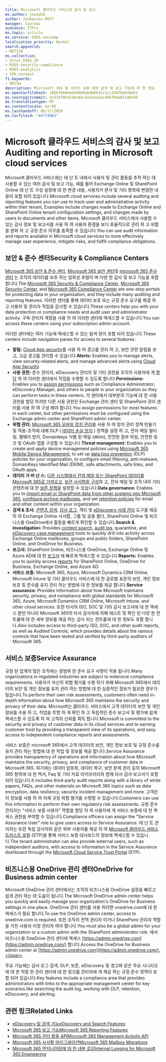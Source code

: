 ```yaml
---
title: Microsoft 클라우드 서비스의 감사 및 보고
ms.author: josephd
author: JoeDavies-MSFT
manager: laurawi
audience: ITPro
ms.topic: article
ms.service: O365-seccomp
localization_priority: Normal
search.appverid:
- MET150
ms.collection:
- Strat_O365_IP
- M365-security-compliance
- M365-analytics
- SPO_Content
f1.keywords:
- NOCSH
description: Microsoft 365 및 서비스 보증 내의 감사 및 보고 기능에 대 한 개요
ms.openlocfilehash: 10bbf660ee0e0868abdb6b41c1cc318f6d64bb61
ms.sourcegitcommit: 4c519f054216c05c42acba5ac460fb9a821d6436
ms.translationtype: MT
ms.contentlocale: ko-KR
ms.lasthandoff: 06/17/2020
ms.locfileid: "44774963"
---
```

# <a name="auditing-and-reporting-in-microsoft-cloud-services"></a><span data-ttu-id="4f9d6-103">Microsoft 클라우드 서비스의 감사 및 보고</span><span class="sxs-lookup"><span data-stu-id="4f9d6-103">Auditing and reporting in Microsoft cloud services</span></span>

<span data-ttu-id="4f9d6-104">Microsoft 클라우드 서비스에는 테 넌 트 내에서 사용자 및 관리 활동을 추적 하는 데 사용할 수 있는 여러 감사 및 보고 기능, 예를 들어 Exchange Online 및 SharePoint Online 테 넌 트 구성 설정에 대 한 변경 내용, 사용자가 문서 및 기타 항목에 변경한 내용이 포함 되어 있습니다.</span><span class="sxs-lookup"><span data-stu-id="4f9d6-104">Microsoft cloud services include several auditing and reporting features you can use to track user and administrative activity within their tenant, Examples include changes made to Exchange Online and SharePoint Online tenant configuration settings, and changes made by users to documents and other items.</span></span> <span data-ttu-id="4f9d6-105">Microsoft 클라우드 서비스에서 사용할 수 있는 감사 정보 및 보고서를 사용 하 여 사용자 환경을 보다 효율적으로 관리 하 고 위험을 완화 하 고 규정 준수 의무를 충족할 수 있습니다.</span><span class="sxs-lookup"><span data-stu-id="4f9d6-105">You can use audit information and reports available in Microsoft cloud services to more effectively manage user experience, mitigate risks, and fulfill compliance obligations.</span></span>

## <a name="security--compliance-centers"></a><span data-ttu-id="4f9d6-106">보안 & 준수 센터</span><span class="sxs-lookup"><span data-stu-id="4f9d6-106">Security & Compliance Centers</span></span>

<span data-ttu-id="4f9d6-107">[Microsoft 365 보안 & 준수 센터](https://protection.office.com), [Microsoft 365 보안 센터](https://security.microsoft.com)및 [microsoft 365 준수 센터](https://compliance.microsoft.com) 는 조직의 데이터를 보호 하는 일회성 포털이 며 다양 한 감사 및 보고 기능을 포함 합니다.</span><span class="sxs-lookup"><span data-stu-id="4f9d6-107">The [Microsoft 365 Security & Compliance Center](https://protection.office.com), [Microsoft 365 Security Center](https://security.microsoft.com), and [Microsoft 365 Compliance Center](https://compliance.microsoft.com) are one-stop portals for protecting data in your organization, and they include many auditing and reporting features.</span></span> <span data-ttu-id="4f9d6-108">이러한 센터를 통해 데이터 보호 또는 규정 준수 요구를 해결 하 고 사용자 및 관리자 작업을 감사할 수 있습니다.</span><span class="sxs-lookup"><span data-stu-id="4f9d6-108">These centers help you with your data protection or compliance needs and audit user and administrator activity.</span></span> <span data-ttu-id="4f9d6-109">구독 관리자 계정을 사용 하 여 이러한 센터에 액세스할 수 있습니다.</span><span class="sxs-lookup"><span data-stu-id="4f9d6-109">You can access these centers using your subscription admin account.</span></span>

<span data-ttu-id="4f9d6-110">이러한 센터에는 여러 기능에 액세스할 수 있는 탐색 창이 포함 되어 있습니다.</span><span class="sxs-lookup"><span data-stu-id="4f9d6-110">These centers include navigation panes for access to several features:</span></span>

- <span data-ttu-id="4f9d6-111">**알림:** [Cloud App security](https://docs.microsoft.com/cloud-app-security/what-is-cloud-app-security)를 사용 하 여 경고를 관리 하 고, 보안 관련 알림을 보고, 고급 경고를 관리할 수 있습니다.</span><span class="sxs-lookup"><span data-stu-id="4f9d6-111">**Alerts:** Enables you to manage alerts, view security-related alerts, and manage advanced alerts using [Cloud App Security](https://docs.microsoft.com/cloud-app-security/what-is-cloud-app-security).</span></span>
- <span data-ttu-id="4f9d6-112">**사용 권한:** 준수 관리자, eDiscovery 관리자 및 기타 권한을 조직의 사용자에 게 [할당](https://docs.microsoft.com/microsoft-365/security/office-365-security/grant-access-to-the-security-and-compliance-center) 하 여 이러한 센터에서 작업을 수행할 수 있도록 합니다.</span><span class="sxs-lookup"><span data-stu-id="4f9d6-112">**Permissions:** Enables you to [assign permissions](https://docs.microsoft.com/microsoft-365/security/office-365-security/grant-access-to-the-security-and-compliance-center) such as Compliance Administrator, eDiscovery Manager, and others to people in your organization so they can perform tasks in these centers.</span></span> <span data-ttu-id="4f9d6-113">각 센터에서 대부분의 기능에 대 한 사용 권한을 할당 하지만 다른 사용 권한은 Exchange 관리 센터 및 SharePoint 관리 센터를 사용 하 여 구성 해야 합니다.</span><span class="sxs-lookup"><span data-stu-id="4f9d6-113">You assign permissions for most features in each center, but other permissions must be configured using the Exchange admin center and SharePoint admin center.</span></span>
- <span data-ttu-id="4f9d6-114">**위협 관리:** [Microsoft 365 모바일 장치 관리](https://support.microsoft.com/office/overview-of-mobile-device-management-mdm-for-microsoft-365-faa7d8e5-645d-4d59-839c-c8d4c1869e4a)를 사용 하 여 장치 관리 정책 만들기 및 적용-조직에 대해 DLP ( [데이터 손실 방지](https://docs.microsoft.com/microsoft-365/compliance/data-loss-prevention-policies) ) 정책을 설정 하 고, 전자 메일 필터링, 맬웨어 방지, Domainkeys 식별 된 메일 (dkim), 안전한 첨부 파일, 안전한 링크 및 OAuth 앱을 구성할 수 있습니다.</span><span class="sxs-lookup"><span data-stu-id="4f9d6-114">**Threat management:** Enables you to create and apply device management policies using [Microsoft 365 Mobile Device Management](https://support.microsoft.com/office/overview-of-mobile-device-management-mdm-for-microsoft-365-faa7d8e5-645d-4d59-839c-c8d4c1869e4a), to set up [data loss prevention](https://docs.microsoft.com/microsoft-365/compliance/data-loss-prevention-policies) (DLP) policies for your organization, to configure email filtering, anti-malware, DomainKeys Identified Mail (DKIM), safe attachments, safe links, and OAuth apps.</span></span>
- <span data-ttu-id="4f9d6-115">**데이터 거 버 넌 스:** [다른 시스템에서 전자 메일 또는 SharePoint 데이터를 Microsoft 365로 가져오고](https://support.office.com/article/Import-PST-files-or-SharePoint-data-to-Office-365-ba688e0a-0fcb-4bd7-8e57-2b669564ea84), [보관 사서함을 구성](https://support.office.com/article/Enable-archive-mailboxes-in-the-Office-365-Security-Compliance-Center-268a109e-7843-405b-bb3d-b9393b2342ce)하 고, 전자 메일 및 조직 내의 기타 콘텐츠에 대 한 [보존 정책을](https://docs.microsoft.com/microsoft-365/compliance/retention-policies) 설정할 수 있습니다.</span><span class="sxs-lookup"><span data-stu-id="4f9d6-115">**Data governance:** Enables you to [import email or SharePoint data from other systems into Microsoft 365](https://support.office.com/article/Import-PST-files-or-SharePoint-data-to-Office-365-ba688e0a-0fcb-4bd7-8e57-2b669564ea84), [configure archive mailboxes](https://support.office.com/article/Enable-archive-mailboxes-in-the-Office-365-Security-Compliance-Center-268a109e-7843-405b-bb3d-b9393b2342ce), and set [retention policies](https://docs.microsoft.com/microsoft-365/compliance/retention-policies) for email and other content within your organization.</span></span>
- <span data-ttu-id="4f9d6-116">**검색 & 조사:** [콘텐츠 검색](https://support.office.com/article/Run-a-Content-Search-in-the-Office-365-Security-Compliance-Center-61852fd9-fe8a-4880-a339-cb19ed3bff4a), [감사 로그](https://support.office.com/article/Search-the-audit-log-in-the-Office-365-Security-Compliance-Center-0d4d0f35-390b-4518-800e-0c7ec95e946c), 격리 및 [eDiscovery 사례 관리](https://support.office.com/article/Manage-eDiscovery-cases-in-the-Office-365-Security-Compliance-Center-edea80d6-20a7-40fb-b8c4-5e8c8395f6da) 도구를 제공 하 여 Exchange Online 사서함, 그룹 및 공용 폴더, SharePoint Online 및 비즈니스용 OneDrive에서 활동을 빠르게 확인할 수 있습니다.</span><span class="sxs-lookup"><span data-stu-id="4f9d6-116">**Search & investigation:** Provides [content search](https://support.office.com/article/Run-a-Content-Search-in-the-Office-365-Security-Compliance-Center-61852fd9-fe8a-4880-a339-cb19ed3bff4a), [audit log](https://support.office.com/article/Search-the-audit-log-in-the-Office-365-Security-Compliance-Center-0d4d0f35-390b-4518-800e-0c7ec95e946c), quarantine, and [eDiscovery case management](https://support.office.com/article/Manage-eDiscovery-cases-in-the-Office-365-Security-Compliance-Center-edea80d6-20a7-40fb-b8c4-5e8c8395f6da) tools to quickly drill into activity across Exchange Online mailboxes, groups and public folders, SharePoint Online, and OneDrive for Business.</span></span>
- <span data-ttu-id="4f9d6-117">**보고서:** SharePoint Online, 비즈니스용 OneDrive, Exchange Online 및 Azure AD에 대 한 [보고서](https://support.office.com/article/Reports-in-the-Office-365-Security-Compliance-Center-7acd33ce-1ec8-49fb-b625-43bac7b58c5a) 에 빠르게 액세스할 수 있습니다.</span><span class="sxs-lookup"><span data-stu-id="4f9d6-117">**Reports:** Enables you to quickly access [reports](https://support.office.com/article/Reports-in-the-Office-365-Security-Compliance-Center-7acd33ce-1ec8-49fb-b625-43bac7b58c5a) for SharePoint Online, OneDrive for Business, Exchange Online, and Azure AD.</span></span>
- <span data-ttu-id="4f9d6-118">**서비스 보증:** Microsoft 365, Azure, Microsoft Dynamics CRM Online, Microsoft Intune 및 기타 클라우드 서비스에 대 한 글로벌 표준의 보안, 개인 정보 보호 및 준수를 유지 관리 하는 방법에 대 한 정보를 제공 합니다.</span><span class="sxs-lookup"><span data-stu-id="4f9d6-118">**Service assurance:** Provides information about how Microsoft maintains security, privacy, and compliance with global standards for Microsoft 365, Azure, Microsoft Dynamics CRM Online, Microsoft Intune, and other cloud services.</span></span> <span data-ttu-id="4f9d6-119">또한 타사의 ISO, SOC 및 기타 감사 보고서에 대 한 액세스 뿐만 아니라 Microsoft 365의 타사 감사자에 의해 테스트 및 확인 된 다양 한 컨트롤에 대 한 세부 정보를 제공 하는 감사 되는 컨트롤에 대 한 정보도 포함 합니다.</span><span class="sxs-lookup"><span data-stu-id="4f9d6-119">Also includes access to third-party ISO, SOC, and other audit reports, as well as Audited Controls, which provides details about the various controls that have been tested and verified by third-party auditors of Microsoft 365.</span></span>

## <a name="service-assurance"></a><span data-ttu-id="4f9d6-120">서비스 보증</span><span class="sxs-lookup"><span data-stu-id="4f9d6-120">Service Assurance</span></span>

<span data-ttu-id="4f9d6-121">규정 된 업계의 많은 조직에는 광범위 한 준수 요구 사항이 적용 됩니다.</span><span class="sxs-lookup"><span data-stu-id="4f9d6-121">Many organizations in regulated industries are subject to extensive compliance requirements.</span></span> <span data-ttu-id="4f9d6-122">사용자가 자신의 위험 평가를 수행 하기 위해 Microsoft 365에서 데이터의 보안 및 개인 정보를 유지 관리 하는 방법에 대 한 심층적인 정보가 필요한 경우가 많습니다.</span><span class="sxs-lookup"><span data-stu-id="4f9d6-122">To perform their own risk assessments, customers often need in-depth information about how Microsoft 365 maintains the security and privacy of their data.</span></span> <span data-ttu-id="4f9d6-123">Microsoft는 클라우드 서비스에서 고객 데이터의 보안 및 개인 정보를 수용 하 고, 작업을 투명 하 게 확인 하 고 독립적인 준수 보고서 및 평가에 쉽게 액세스할 수 있도록 하 여 고객의 신뢰를 획득 합니다.</span><span class="sxs-lookup"><span data-stu-id="4f9d6-123">Microsoft is committed to the security and privacy of customer data in its cloud services and to earning customer trust by providing a transparent view of its operations, and easy access to independent compliance reports and assessments.</span></span>

<span data-ttu-id="4f9d6-124">서비스 보증은 microsoft 365에서 고객 데이터의 보안, 개인 정보 보호 및 규정 준수를 유지 관리 하는 방법에 대 한 작업 및 정보를 제공 합니다.</span><span class="sxs-lookup"><span data-stu-id="4f9d6-124">Service Assurance provides transparency of operations and information about how Microsoft maintains the security, privacy, and compliance of customer data in Microsoft 365.</span></span> <span data-ttu-id="4f9d6-125">여기에는 데이터 암호화, 데이터 복구, 보안 문제 관리 등의 Microsoft 365 항목에 대 한 백서, Faq 및 기타 자료 라이브러리와 함께 타사 감사 보고서가 포함 되어 있습니다.</span><span class="sxs-lookup"><span data-stu-id="4f9d6-125">It includes third-party audit reports along with a library of white papers, FAQs, and other materials on Microsoft 365 topics such as data encryption, data resiliency, security incident management and more.</span></span> <span data-ttu-id="4f9d6-126">고객은이 정보를 사용 하 여 자체 규정 위험 평가를 수행할 수 있습니다.</span><span class="sxs-lookup"><span data-stu-id="4f9d6-126">Customers can use this information to perform their own regulatory risk assessments.</span></span> <span data-ttu-id="4f9d6-127">규정 준수 관리자는 "서비스 보증 사용자" 역할을 할당 하 여 사용자에 게 서비스 보증에 대 한 액세스 권한을 부여할 수 있습니다.</span><span class="sxs-lookup"><span data-stu-id="4f9d6-127">Compliance officers can assign the "Service Assurance User" role to give users access to Service Assurance.</span></span> <span data-ttu-id="4f9d6-128">테 넌 트 관리자는 또한 독립 감사자와 같은 외부 사용자를 제공 하 여 [Microsoft 클라우드 서비스 트러스트 포털](https://aka.ms/STP) (STP)을 통해 서비스 보증 대시보드의 정보에 액세스할 수 있습니다.</span><span class="sxs-lookup"><span data-stu-id="4f9d6-128">The tenant administrator can also provide external users, such as independent auditors, with access to information in the Service Assurance dashboard through the [Microsoft Cloud Service Trust Portal](https://aka.ms/STP) (STP).</span></span>

## <a name="onedrive-for-business-admin-center"></a><span data-ttu-id="4f9d6-129">비즈니스용 OneDrive 관리 센터</span><span class="sxs-lookup"><span data-stu-id="4f9d6-129">OneDrive for Business admin center</span></span>

<span data-ttu-id="4f9d6-130">Microsoft OneDrive 관리 센터에서는 조직의 비즈니스용 OneDrive 설정을 빠르고 쉽게 관리 하는 데 도움이 됩니다.</span><span class="sxs-lookup"><span data-stu-id="4f9d6-130">The Microsoft OneDrive admin center helps you quickly and easily manage your organization's OneDrive for Business settings in one place.</span></span> <span data-ttu-id="4f9d6-131">OneDrive 관리 센터를 사용 하려면 onedrive.com에 대 한 액세스가 필요 합니다.</span><span class="sxs-lookup"><span data-stu-id="4f9d6-131">To use the OneDrive admin center, access to onedrive.com is required.</span></span> <span data-ttu-id="4f9d6-132">또한 조직의 전역 관리자 이거나 SharePoint 관리자 역할을 가진 사용자 지정 관리자 여야 합니다.</span><span class="sxs-lookup"><span data-stu-id="4f9d6-132">You must also be a global admin for your organization or a custom admin with the SharePoint administrator role.</span></span> <span data-ttu-id="4f9d6-133">에서 비즈니스용 OneDrive 관리 센터에 액세스 [https://admin.onedrive.com](https://admin.onedrive.com/) 합니다.</span><span class="sxs-lookup"><span data-stu-id="4f9d6-133">Access the OneDrive for Business admin center at [https://admin.onedrive.com](https://admin.onedrive.com/).</span></span>

<span data-ttu-id="4f9d6-134">주요 기능에는 감사 로그 검색, DLP, 보존, eDiscovery 및 경고와 같은 주요 시나리오에 대 한 적절 한 관리 센터에 대 한 링크를 관리자에 게 제공 하는 규정 준수 영역이 포함 되어 있습니다.</span><span class="sxs-lookup"><span data-stu-id="4f9d6-134">Key features include a compliance area that provides administrators with links to the appropriate management center for key scenarios like searching the audit log, working with DLP, retention, eDiscovery, and alerting.</span></span>

## <a name="related-links"></a><span data-ttu-id="4f9d6-135">관련 링크</span><span class="sxs-lookup"><span data-stu-id="4f9d6-135">Related Links</span></span>

- [<span data-ttu-id="4f9d6-136">eDiscovery 및 검색 기능</span><span class="sxs-lookup"><span data-stu-id="4f9d6-136">eDiscovery and Search Features</span></span>](office-365-ediscovery-and-search-features.md)
- [<span data-ttu-id="4f9d6-137">Microsoft 365 보고 기능</span><span class="sxs-lookup"><span data-stu-id="4f9d6-137">Microsoft 365 Reporting Features</span></span>](office-365-reporting-features.md)
- [<span data-ttu-id="4f9d6-138">Microsoft 365 관리 활동 API</span><span class="sxs-lookup"><span data-stu-id="4f9d6-138">Microsoft 365 Management Activity API</span></span>](office-365-management-activity-api.md)
- [<span data-ttu-id="4f9d6-139">Microsoft 365 사서함 마이그레이션</span><span class="sxs-lookup"><span data-stu-id="4f9d6-139">Microsoft 365 Mailbox Migrations</span></span>](office-365-mailbox-migrations.md)
- [<span data-ttu-id="4f9d6-140">Microsoft 365 엔지니어링에 대 한 내부 로깅</span><span class="sxs-lookup"><span data-stu-id="4f9d6-140">Internal Logging for Microsoft 365 Engineering</span></span>](office-365-internal-logging.md)